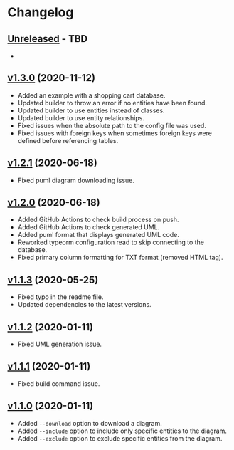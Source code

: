 # Changelog

## [Unreleased] - TBD
- 

## [v1.3.0] (2020-11-12)
- Added an example with a shopping cart database.
- Updated builder to throw an error if no entities have been found.
- Updated builder to use entities instead of classes.
- Updated builder to use entity relationships.
- Fixed issues when the absolute path to the config file was used.
- Fixed issues with foreign keys when sometimes foreign keys were defined before referencing tables.

## [v1.2.1] (2020-06-18)
- Fixed puml diagram downloading issue.

## [v1.2.0] (2020-06-18)
- Added GitHub Actions to check build process on push.
- Added GitHub Actions to check generated UML.
- Added puml format that displays generated UML code.
- Reworked typeorm configuration read to skip connecting to the database.
- Fixed primary column formatting for TXT format (removed HTML tag).

## [v1.1.3] (2020-05-25)
- Fixed typo in the readme file.
- Updated dependencies to the latest versions.

## [v1.1.2] (2020-01-11) 
- Fixed UML generation issue.

## [v1.1.1] (2020-01-11)

- Fixed build command issue.

## [v1.1.0] (2020-01-11)

- Added `--download` option to download a diagram.
- Added `--include` option to include only specific entities to the diagram.
- Added `--exclude` option to exclude specific entities from the diagram.

[Unreleased]: https://github.com/eugene-manuilov/typeorm-uml/compare/v1.3.0...master
[v1.3.0]: https://github.com/eugene-manuilov/typeorm-uml/compare/v1.2.1...v1.3.0
[v1.2.1]: https://github.com/eugene-manuilov/typeorm-uml/compare/v1.2.0...v1.2.1
[v1.2.0]: https://github.com/eugene-manuilov/typeorm-uml/compare/v1.1.3...v1.2.0
[v1.1.3]: https://github.com/eugene-manuilov/typeorm-uml/compare/v1.1.2...v1.1.3
[v1.1.2]: https://github.com/eugene-manuilov/typeorm-uml/compare/v1.1.1...v1.1.2
[v1.1.1]: https://github.com/eugene-manuilov/typeorm-uml/compare/v1.1.0...v1.1.1
[v1.1.0]: https://github.com/eugene-manuilov/typeorm-uml/releases/tag/v1.1.0

